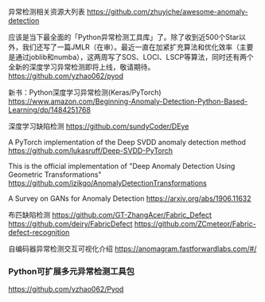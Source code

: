 异常检测相关资源大列表
https://github.com/zhuyiche/awesome-anomaly-detection

应该是当下最全面的「Python异常检测工具库」了。除了收到近500个Star以外，我们还写了一篇JMLR（在审）。最近一直在加紧扩充算法和优化效率（主要是通过joblib和numba），这两周写了SOS、LOCI、LSCP等算法，同时还有两个全新的深度学习异常检测即将上线，敬请期待。
https://github.com/yzhao062/pyod

新书：Python深度学习异常检测(Keras/PyTorch)
https://www.amazon.com/Beginning-Anomaly-Detection-Python-Based-Learning/dp/1484251768

深度学习缺陷检测
https://github.com/sundyCoder/DEye

A PyTorch implementation of the Deep SVDD anomaly detection method
https://github.com/lukasruff/Deep-SVDD-PyTorch

This is the official implementation of "Deep Anomaly Detection Using Geometric Transformations"
https://github.com/izikgo/AnomalyDetectionTransformations

A Survey on GANs for Anomaly Detection
https://arxiv.org/abs/1906.11632

布匹缺陷检测
https://github.com/GT-ZhangAcer/Fabric_Defect
https://github.com/deiry/FabricDefect
https://github.com/ZCmeteor/Fabric-defect-recognition

自编码器异常检测交互可视化介绍
https://anomagram.fastforwardlabs.com/#/

### Python可扩展多元异常检测工具包
https://github.com/yzhao062/Pyod